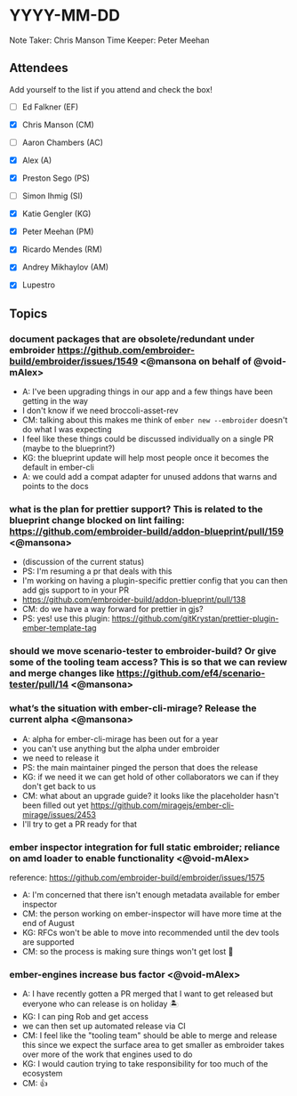 # YYYY-MM-DD

Note Taker: Chris Manson
Time Keeper: Peter Meehan

## Attendees

Add yourself to the list if you attend and check the box!

- [ ] Ed Falkner (EF)
- [x] Chris Manson (CM)
- [ ] Aaron Chambers (AC)
- [x] Alex (A)
- [x] Preston Sego (PS)
- [ ] Simon Ihmig (SI)
- [x] Katie Gengler (KG)
- [x] Peter Meehan (PM)
- [x] Ricardo Mendes (RM)
- [x] Andrey Mikhaylov (AM)
- [x] Lupestro


## Topics

### document packages that are obsolete/redundant under embroider https://github.com/embroider-build/embroider/issues/1549 <@mansona on behalf of @void-mAlex>

- A: I've been upgrading things in our app and a few things have been getting in the way
- I don't know if we need broccoli-asset-rev
- CM: talking about this makes me think of `ember new --embroider` doesn't do what I was expecting
- I feel like these things could be discussed individually on a single PR (maybe to the blueprint?)
- KG: the blueprint update will help most people once it becomes the default in ember-cli
- A: we could add a compat adapter for unused addons that warns and points to the docs

### what is the plan for prettier support? This is related to the blueprint change blocked on lint failing: https://github.com/embroider-build/addon-blueprint/pull/159 <@mansona>

- (discussion of the current status)
- PS: I'm resuming a pr that deals with this
- I'm working on having a plugin-specific prettier config that you can then add gjs support to in your PR
- https://github.com/embroider-build/addon-blueprint/pull/138
- CM: do we have a way forward for prettier in gjs?
- PS: yes! use this plugin: https://github.com/gitKrystan/prettier-plugin-ember-template-tag

### should we move scenario-tester to embroider-build? Or give some of the tooling team access? This is so that we can review and merge changes like https://github.com/ef4/scenario-tester/pull/14 <@mansona>

### what’s the situation with ember-cli-mirage? Release the current alpha <@mansona>

- A: alpha for ember-cli-mirage has been out for a year
- you can't use anything but the alpha under embroider
- we need to release it
- PS: the main maintainer pinged the person that does the release
- KG: if we need it we can get hold of other collaborators we can if they don't get back to us
- CM: what about an upgrade guide? it looks like the placeholder hasn't been filled out yet https://github.com/miragejs/ember-cli-mirage/issues/2453
- I'll try to get a PR ready for that

### ember inspector integration for full static embroider; reliance on amd loader to enable functionality <@void-mAlex>

reference: https://github.com/embroider-build/embroider/issues/1575

- A: I'm concerned that there isn't enough metadata available for ember inspector
- CM: the person working on ember-inspector will have more time at the end of August
- KG: RFCs won't be able to move into recommended until the dev tools are supported
- CM: so the process is making sure things won't get lost 🎉

### ember-engines increase bus factor <@void-mAlex>

- A: I have recently gotten a PR merged that I want to get released but everyone who can release is on holiday 🏝️
- KG: I can ping Rob and get access
- we can then set up automated release via CI
- CM: I feel like the "tooling team" should be able to merge and release this since we expect the surface area to get smaller as embroider takes over more of the work that engines used to do
- KG: I would caution trying to take responsibility for too much of the ecosystem 
- CM: 👍